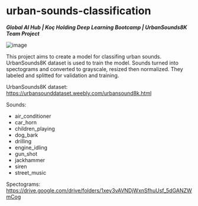 # urban-sounds-classification
***Global AI Hub | Koç Holding Deep Learning Bootcamp | UrbanSounds8K Team Project***

![image](https://user-images.githubusercontent.com/104395519/194605207-e94be477-7f1f-48ed-bd07-6afc155a9355.png)

This project aims to create a model for classifing urban sounds. UrbanSounds8K dataset is used to train the model. 
Sounds turned into spectograms and converted to grayscale, resized then normalized. They labeled and splitted for validation and training.

UrbanSounds8K dataset:
https://urbansounddataset.weebly.com/urbansound8k.html

Sounds:
- air_conditioner
- car_horn
- children_playing
-  dog_bark
- drilling
- engine_idling
- gun_shot
- jackhammer
- siren
- street_music

Spectograms:
https://drive.google.com/drive/folders/1xey3vAVNDjWxnSfhuUsf_5dGANZWmCog 
